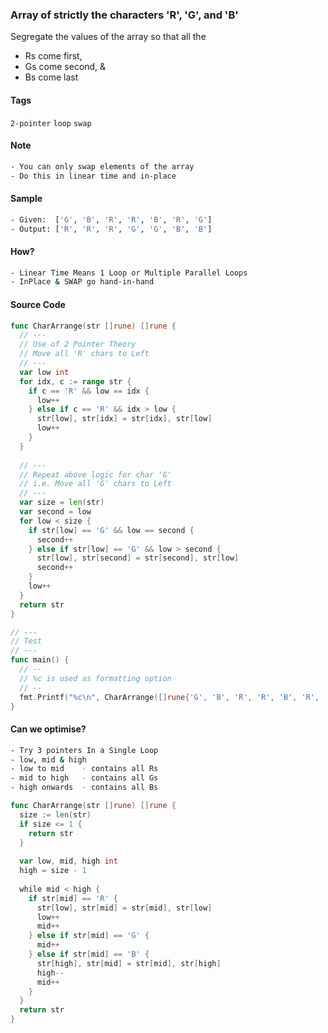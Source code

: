 ### Array of strictly the characters 'R', 'G', and 'B'
Segregate the values of the array so that all the 
- Rs come first, 
- Gs come second, &
- Bs come last

#### Tags
`2-pointer` `loop` `swap`

#### Note
```bash
- You can only swap elements of the array
- Do this in linear time and in-place
```

#### Sample
```bash
- Given:  ['G', 'B', 'R', 'R', 'B', 'R', 'G']
- Output: ['R', 'R', 'R', 'G', 'G', 'B', 'B']
```

#### How?
```bash
- Linear Time Means 1 Loop or Multiple Parallel Loops
- InPlace & SWAP go hand-in-hand
```

#### Source Code
```go
func CharArrange(str []rune) []rune {
  // ---
  // Use of 2 Pointer Theory
  // Move all 'R' chars to Left
  // ---
  var low int
  for idx, c := range str {
    if c == 'R' && low == idx {
      low++
    } else if c == 'R' && idx > low {
      str[low], str[idx] = str[idx], str[low]
      low++
    }
  }
  
  // ---
  // Repeat above logic for char 'G'
  // i.e. Move all 'G' chars to Left
  // ---
  var size = len(str)
  var second = low
  for low < size {
    if str[low] == 'G' && low == second {
      second++
    } else if str[low] == 'G' && low > second {
      str[low], str[second] = str[second], str[low]
      second++
    }
    low++
  }
  return str
}

// ---
// Test
// ---
func main() {
  // --
  // %c is used as formatting option
  // --
  fmt.Printf("%c\n", CharArrange([]rune{'G', 'B', 'R', 'R', 'B', 'R', 'G'}))
}
```
#### Can we optimise?
```bash
- Try 3 pointers In a Single Loop
- low, mid & high
- low to mid    - contains all Rs
- mid to high   - contains all Gs
- high onwards  - contains all Bs
```
```go
func CharArrange(str []rune) []rune {
  size := len(str)
  if size <= 1 {
    return str
  }
  
  var low, mid, high int
  high = size - 1
  
  while mid < high {
    if str[mid] == 'R' {
      str[low], str[mid] = str[mid], str[low]
      low++
      mid++
    } else if str[mid] == 'G' {
      mid++
    } else if str[mid] == 'B' {
      str[high], str[mid] = str[mid], str[high]
      high--
      mid++
    }
  }
  return str
}
```

